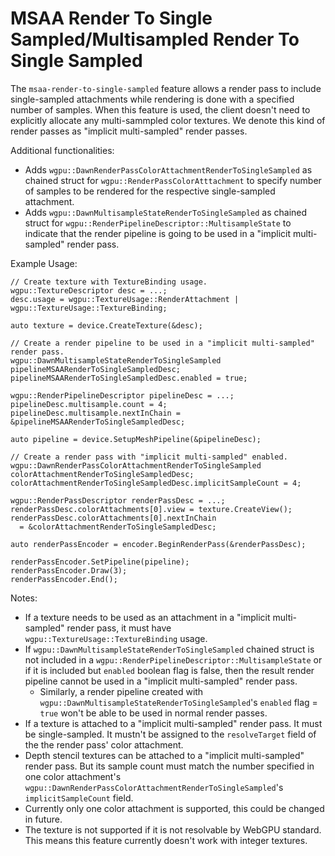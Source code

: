 # MSAA Render To Single Sampled/Multisampled Render To Single Sampled

The `msaa-render-to-single-sampled` feature allows a render pass to include single-sampled attachments while rendering is done with a specified number of samples. When this feature is used, the client doesn't need to explicitly allocate any multi-sammpled color textures. We denote this kind of render passes as "implicit multi-sampled" render passes.

Additional functionalities:
 - Adds `wgpu::DawnRenderPassColorAttachmentRenderToSingleSampled` as chained struct for `wgpu::RenderPassColorAtttachment` to specify number of samples to be rendered for the respective single-sampled attachment.
 - Adds `wgpu::DawnMultisampleStateRenderToSingleSampled` as chained struct for `wgpu::RenderPipelineDescriptor::MultisampleState` to indicate that the render pipeline is going to be used in a "implicit multi-sampled" render pass.

Example Usage:
```
// Create texture with TextureBinding usage.
wgpu::TextureDescriptor desc = ...;
desc.usage = wgpu::TextureUsage::RenderAttachment | wgpu::TextureUsage::TextureBinding;

auto texture = device.CreateTexture(&desc);

// Create a render pipeline to be used in a "implicit multi-sampled" render pass.
wgpu::DawnMultisampleStateRenderToSingleSampled pipelineMSAARenderToSingleSampledDesc;
pipelineMSAARenderToSingleSampledDesc.enabled = true;

wgpu::RenderPipelineDescriptor pipelineDesc = ...;
pipelineDesc.multisample.count = 4;
pipelineDesc.multisample.nextInChain = &pipelineMSAARenderToSingleSampledDesc;

auto pipeline = device.SetupMeshPipeline(&pipelineDesc);

// Create a render pass with "implicit multi-sampled" enabled.
wgpu::DawnRenderPassColorAttachmentRenderToSingleSampled colorAttachmentRenderToSingleSampledDesc;
colorAttachmentRenderToSingleSampledDesc.implicitSampleCount = 4;

wgpu::RenderPassDescriptor renderPassDesc = ...;
renderPassDesc.colorAttachments[0].view = texture.CreateView();
renderPassDesc.colorAttachments[0].nextInChain
  = &colorAttachmentRenderToSingleSampledDesc;

auto renderPassEncoder = encoder.BeginRenderPass(&renderPassDesc);

renderPassEncoder.SetPipeline(pipeline);
renderPassEncoder.Draw(3);
renderPassEncoder.End();

```

Notes:
 - If a texture needs to be used as an attachment in a "implicit multi-sampled" render pass, it must have `wgpu::TextureUsage::TextureBinding` usage.
 - If `wgpu::DawnMultisampleStateRenderToSingleSampled` chained struct is not included in a `wgpu::RenderPipelineDescriptor::MultisampleState`  or if it is included but `enabled` boolean flag is false, then the result render pipeline cannot be used in a "implicit multi-sampled" render pass.
   - Similarly, a render pipeline created with `wgpu::DawnMultisampleStateRenderToSingleSampled`'s `enabled` flag = `true` won't be able to be used in normal render passes.
 - If a texture is attached to a "implicit multi-sampled" render pass. It must be single-sampled. It mustn't be assigned to the `resolveTarget` field of the the render pass' color attachment.
 - Depth stencil textures can be attached to a "implicit multi-sampled" render pass. But its sample count must match the number specified in one color attachment's `wgpu::DawnRenderPassColorAttachmentRenderToSingleSampled`'s `implicitSampleCount` field.
 - Currently only one color attachment is supported, this could be changed in future.
 - The texture is not supported if it is not resolvable by WebGPU standard. This means this feature currently doesn't work with integer textures.
